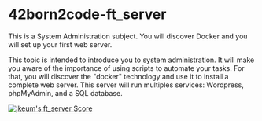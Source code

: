 # 42born2code-ft_server

This is a System Administration subject. You will discover Docker and you will set up your first web server.

This topic is intended to introduce you to system administration. It will make you aware of the importance of using scripts to automate your tasks. For that, you will discover the "docker" technology and use it to install a complete web server. This server will run multiples services: Wordpress, phpMyAdmin, and a SQL database.

[![jkeum's ft_server Score](https://badge42.herokuapp.com/api/project/jkeum/ft_server)](https://github.com/JaeSeoKim/badge42)
